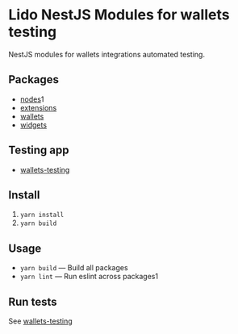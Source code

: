 # Lido NestJS Modules for wallets testing

NestJS modules for wallets integrations automated testing.

## Packages

- [nodes](/packages/nodes/README.md)1
- [extensions](/packages/extensions/README.md)
- [wallets](/packages/wallets/README.md)
- [widgets](/packages/widgets/README.md)

## Testing app

- [wallets-testing](/wallets-testing/README.md)

## Install

1. `yarn install`
2. `yarn build`

## Usage

- `yarn build` — Build all packages
- `yarn lint` — Run eslint across packages1

## Run tests

See [wallets-testing](/wallets-testing/README.md)
